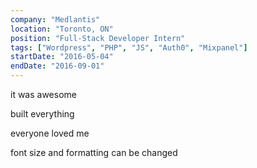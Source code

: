 ```yaml
---
company: "Medlantis"
location: "Toronto, ON"
position: "Full-Stack Developer Intern"
tags: ["Wordpress", "PHP", "JS", "Auth0", "Mixpanel"]
startDate: "2016-05-04"
endDate: "2016-09-01"
---
```


it was awesome

built everything

everyone loved me

font size and formatting can be changed
